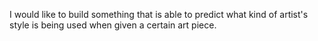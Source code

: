 I would like to build something that is able to predict what kind of artist's style is being used when given a certain art piece. 
